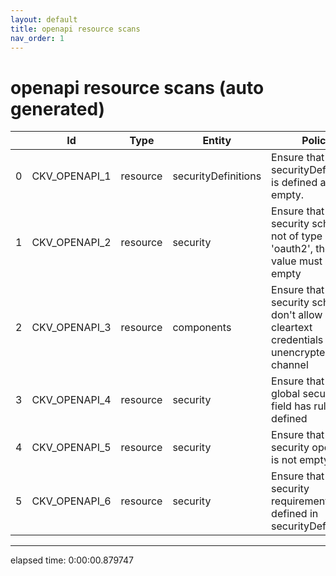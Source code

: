 ```yaml
---
layout: default
title: openapi resource scans
nav_order: 1
---
```


# openapi resource scans (auto generated)

|    | Id            | Type     | Entity              | Policy                                                                                    | IaC     |
|----|---------------|----------|---------------------|-------------------------------------------------------------------------------------------|---------|
|  0 | CKV_OPENAPI_1 | resource | securityDefinitions | Ensure that securityDefinitions is defined and not empty.                                 | OpenAPI |
|  1 | CKV_OPENAPI_2 | resource | security            | Ensure that if the security scheme is not of type 'oauth2', the array value must be empty | OpenAPI |
|  2 | CKV_OPENAPI_3 | resource | components          | Ensure that security schemes don't allow cleartext credentials over unencrypted channel   | OpenAPI |
|  3 | CKV_OPENAPI_4 | resource | security            | Ensure that the global security field has rules defined                                   | OpenAPI |
|  4 | CKV_OPENAPI_5 | resource | security            | Ensure that security operations is not empty.                                             | OpenAPI |
|  5 | CKV_OPENAPI_6 | resource | security            | Ensure that security requirement defined in securityDefinitions.                          | OpenAPI |


---


elapsed time: 0:00:00.879747
